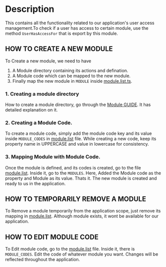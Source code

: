 # Description

This contains all the functionality related to our application's user access management.To check if a user has access to certain module, use the method `UserHasAccessFor` that is export by this module.

## HOW TO CREATE A NEW MODULE

To Create a new module, we need to have

1. A Module directory containing its actions and defination.
2. A Module code which can be mapped to the new module.
3. Finally map the new module in `MODULE` inside [module.list.ts](https://github.com/FundImpact/fundimpact-frontend/tree/development/src/utils/access/module.list.ts).

### 1. Creating a module directory

How to create a module directory, go through the [Module GUIDE](https://github.com/FundImpact/fundimpact-frontend/tree/development/src/utils/access/modules/../../../../../../../../../../modules/README.md). It has detailed explanation on it.

### 2. Creating a Module Code.

To create a module code, simply add the module code key and its value inside `MODULE_CODES` in [module.list](https://github.com/FundImpact/fundimpact-frontend/tree/development/src/utils/access/module.list.ts) file. While creating a new code, keep its property name in UPPERCASE and value in lowercase for consistency.

### 3. Mapping Module with Module Code.

Once the module is defined, and its codes is created, go to the file [module.list](https://github.com/FundImpact/fundimpact-frontend/tree/development/src/utils/access/module.list.ts).
Inside it, go to the `MODULES`. Here, Added the Module code as the property and Module as its value.
Thats it. The new module is created and ready to us in the application.

## HOW TO TEMPORARILY REMOVE A MODULE

To Remove a module temporarily from the application scope, just remove its mapping in [module.list](https://github.com/FundImpact/fundimpact-frontend/tree/development/src/utils/access/module.list.ts).
Although module exists, it wont be available for our application.

## HOW TO EDIT MODULE CODE

To Edit module code, go to the [module.list](https://github.com/FundImpact/fundimpact-frontend/tree/development/src/utils/access/module.list.ts) file. Inside it, there is `MODULE_CODES`. Edit the code of whatever module you want. Changes will be reflected throughout the application.
